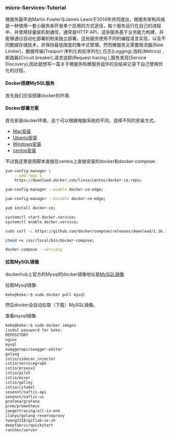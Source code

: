 ### micro-Services-Tutorial

 微服务最早由Martin Fowler与James Lewis于2014年共同提出，微服务架构风格是一种使用一套小服务来开发单个应用的方式途径，每个服务运行在自己的进程中，并使用轻量级机制通信，通常是HTTP API，这些服务基于业务能力构建，并能够通过自动化部署机制来独立部署，这些服务使用不同的编程语言实现，以及不同数据存储技术，并保持最低限度的集中式管理。然而微服务又需要限流器(Rate Limiter)，数据传输(Trasport 序列化和反序列化),日志(Logging),指标(Metrics)
,断路器(Circuit breaker),请求追踪(Request tracing ),服务发现(Service Discovery),因此就想写一篇关于微服务和微服务组件的总结来记录下自己使用优化的过程。

#### Docker搭建MySQL服务

首先我们应该搭建docker的环境.

#### Docker部署方案
首先安装docker环境，这个可以根据电脑系统的不同，选择不同的安装方式。

* [Mac安装](https://docs.docker.com/docker-for-mac/install/)
* [Ubantu安装](https://docs.docker.com/install/linux/docker-ce/ubuntu/)
* [Windows安装](https://docs.docker.com/docker-for-windows/install/)
* [centos安装](https://docs.docker.com/install/linux/docker-ce/centos/)

不过我这里是用脚本直接在centos上直接安装的docker和docker-compose:

```bash
yum-config-manager \
    --add-repo \
    https://download.docker.com/linux/centos/docker-ce.repo;

yum-config-manager --enable docker-ce-edge;

yum-config-manager --disable docker-ce-edge;

yum install docker-ce;

systemctl start docker.service;
systemctl enable docker.service;

sudo curl -L https://github.com/docker/compose/releases/download/1.16.1/docker-compose-`uname -s`-`uname -m` -o /usr/local/bin/docker-compose

chmod +x /usr/local/bin/docker-compose;

docker-compose --version;
```

#### 拉取MySQL镜像

dockerhub上官方的Mysql的docker镜像地址是[MySQL镜像](https://hub.docker.com/_/mysql/)

拉取Mysql镜像:
```bash
keke@keke:~$ sudo docker pull mysql
```
然后docker会自动拉取（下载）MySQL镜像。


查看mysql镜像:
```bash
keke@keke:~$ sudo docker images
[sudo] password for keke: 
REPOSITORY                                                                        TAG                 IMAGE ID            CREATED             SIZE
nginx                                                                             latest              f09fe80eb0e7        2 weeks ago         109MB
mysql                                                                             latest              102816b1ee7d        7 weeks ago         486MB
swaggerapi/swagger-editor                                                         latest              ce92a00e04e0        2 months ago        25.1MB
golang                                                                            latest              df6ac9d1bf64        3 months ago        774MB
istio/sidecar_injector                                                            1.0.3               28566ab23a5e        3 months ago        52.9MB
istio/servicegraph                                                                1.0.3               9b59e0d33634        3 months ago        16.5MB
istio/proxyv2                                                                     1.0.3               1e17987a8fb1        3 months ago        380MB
istio/pilot                                                                       1.0.3               0bd1826a4f80        3 months ago        313MB
istio/mixer                                                                       1.0.3               4346c3b95252        3 months ago        70MB
istio/galley                                                                      1.0.3               9942f13ad863        3 months ago        73.1MB
istio/citadel                                                                     1.0.3               e3ef8f36fcbe        3 months ago        56.1MB
sevennt/naftis-api                                                                latest              7507589c7b39        4 months ago        54.8MB
sevennt/naftis-ui                                                                 latest              a3672553aafe        4 months ago        115MB
grafana/grafana                                                                   5.2.3               17a5ba3b1216        6 months ago        245MB
prom/prometheus                                                                   v2.3.1              b82ef1f3aa07        8 months ago        119MB
jaegertracing/all-in-one                                                          1.5                 93f16463fee4        8 months ago        48.4MB
ilanyu/golang-reverseproxy                                                        latest              a2714f84f679        10 months ago       7.33MB
twang2218/gitlab-ce-zh                                                            10.6.2              a5afec57b2c3        10 months ago       1.62GB
deepfabric/quickstart                                                             latest              0a7d2afd492a        12 months ago       806MB
rancher/server                                                                    v1.6.14             d63b9b4bd205        13 months ago       1.08GB
```

